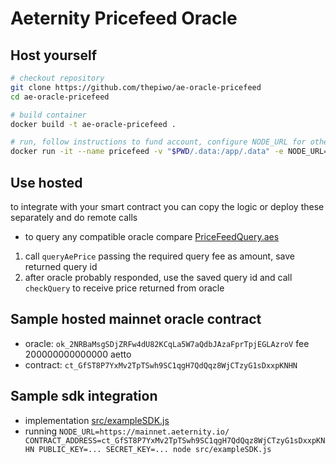 # Aeternity Pricefeed Oracle

## Host yourself

```bash
# checkout repository
git clone https://github.com/thepiwo/ae-oracle-pricefeed
cd ae-oracle-pricefeed

# build container
docker build -t ae-oracle-pricefeed .

# run, follow instructions to fund account, configure NODE_URL for other aeternity node
docker run -it --name pricefeed -v "$PWD/.data:/app/.data" -e NODE_URL=https://testnet.aeternity.io/ ae-oracle-pricefeed
```

## Use hosted

to integrate with your smart contract you can copy the logic or deploy these separately and do remote calls

 - to query any compatible oracle compare [PriceFeedQuery.aes](./PriceFeedQuery.aes) 

1. call `queryAePrice` passing the required query fee as amount, save returned query id
2. after oracle probably responded, use the saved query id and call `checkQuery` to receive price returned from oracle

## Sample hosted mainnet oracle contract
 - oracle: `ok_2NRBaMsgSDjZRFw4dU82KCqLa5W7aQdbJAzaFprTpjEGLAzroV` fee 200000000000000 aetto
 - contract: `ct_GfST8P7YxMv2TpTSwh9SC1qgH7QdQqz8WjCTzyG1sDxxpKNHN`

## Sample sdk integration
 - implementation [src/exampleSDK.js](./src/exampleSDK.js) 
 - running `NODE_URL=https://mainnet.aeternity.io/ CONTRACT_ADDRESS=ct_GfST8P7YxMv2TpTSwh9SC1qgH7QdQqz8WjCTzyG1sDxxpKNHN PUBLIC_KEY=... SECRET_KEY=... node src/exampleSDK.js`
